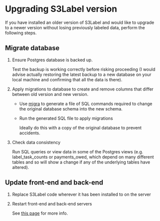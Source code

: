# Upgrading S3Label version

If you have installed an older version of S3Label and would like to upgrade to a newer version without losing previously labeled data, perform the following steps.

## Migrate database

1. Ensure Postgres database is backed up.

    Test the backup is working correctly before risking proceeding (I would advise actually restoring the latest backup to a new database on your local machine and confirming that all the data is there).

1. Apply migrations to database to create and remove columns that differ between old version and new version.

    * Use [migra](https://djrobstep.com/docs/migra) to generate a file of SQL commands required to change the original database schema into the new schema.
    * Run the generated SQL file to apply migrations
    
        Ideally do this with a copy of the original database to prevent accidents.

1. Check data consistency

    Run SQL queries or view data in some of the Postgres views (e.g. label_task_counts or payments_owed, which depend on many different tables and so will show a change if any of the underlying tables have altered).
    
## Update front-end and back-end

1. Replace S3Label code wherever it has been installed to on the server
1. Restart front-end and back-end servers

    See [this page](installation.md) for more info.
